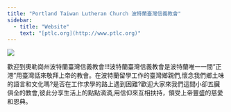 ```yaml
---
title: "Portland Taiwan Lutheran Church 波特蘭臺灣信義教會"
sidebar:
  - title: "Website"
    text: "[ptlc.org](http://www.ptlc.org)"
---
```


![](https://res.cloudinary.com/dhngj18do/image/upload/f_auto,q_auto/v1/images/communities/churchcross)

歡迎到奧勒崗州波特蘭臺灣信義教會!!!波特蘭臺灣信義教會是波特蘭唯一一間”正港”用臺灣話來敬拜上帝的教會。在波特蘭留學工作的臺灣鄉親們,懷念我們鄉土味的語言和文化嗎?是否在工作求學的路上遇到困難?歡迎大家來我們這間小卻五臟俱全的教會,彼此分享生活上的點點滴滴,用信仰來互相扶持，領受上帝豐盛的慈愛和恩典。
